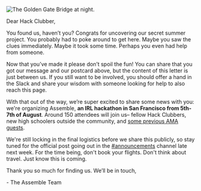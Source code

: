 ![The Golden Gate Bridge at night.](gzooks_secret "📍 San Francisco, CA")

Dear Hack Clubber,

You found us, haven’t you? Congrats for uncovering our secret summer project. You probably had to poke around to get here. Maybe you saw the clues immediately. Maybe it took some time. Perhaps you even had help from someone.

Now that you’ve made it please don’t spoil the fun! You can share that you got our message and our postcard above, but the content of this letter is just between us. If you still want to be involved, you should offer a hand in the Slack and share your wisdom with someone looking for help to also reach this page.

With that out of the way, we’re super excited to share some news with you: we're organizing Assemble, **an IRL hackathon in San Francisco from 5th-7th of August**. Around 150 attendees will join us– fellow Hack Clubbers, new high schoolers outside the community, and [some previous AMA guests](https://hackclub.com/amas#past-amas).

We're still locking in the final logistics before we share this publicly, so stay tuned for the official post going out in the [#announcements](https://app.slack.com/client/T0266FRGM/C0266FRGT) channel late next week. For the time being, don't book your flights. Don't think about travel. Just know this is coming.

Thank you so much for finding us. We’ll be in touch,

\- The Assemble Team
